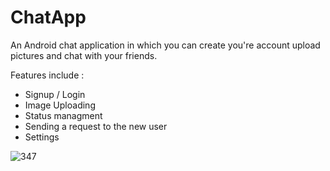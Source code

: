 # ChatApp
An Android chat application in which you can create you're account upload pictures and chat with your friends. 

Features include : 
- Signup / Login
- Image Uploading
- Status managment
- Sending a request to the new user
- Settings

![347](https://user-images.githubusercontent.com/38628677/86413670-3e75f900-bcdb-11ea-9708-32ad9a596a45.jpg)

